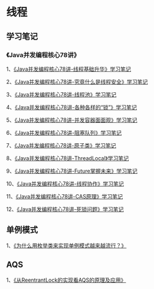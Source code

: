 # 线程

## 学习笔记

### 《Java并发编程核心78讲》

1、[《Java并发编程核心78讲-线程基础升华》学习笔记](/notes/Java/Thread/Java并发编程核心78讲/01)

2、[《Java并发编程核心78讲-究竟什么是线程安全》学习笔记](/notes/Java/Thread/Java并发编程核心78讲/02)

3、[《Java并发编程核心78讲-线程池》学习笔记](/notes/Java/Thread/Java并发编程核心78讲/03)

4、[《Java并发编程核心78讲-各种各样的“锁”》学习笔记](/notes/Java/Thread/Java并发编程核心78讲/04)

5、[《Java并发编程核心78讲-并发容器面面观》学习笔记](/notes/Java/Thread/Java并发编程核心78讲/05)

6、[《Java并发编程核心78讲-阻塞队列》学习笔记](/notes/Java/Thread/Java并发编程核心78讲/06)

7、[《Java并发编程核心78讲-原子类》学习笔记](/notes/Java/Thread/Java并发编程核心78讲/07)

8、[《Java并发编程核心78讲-ThreadLocal》学习笔记](/notes/Java/Thread/Java并发编程核心78讲/08)

9、[《Java并发编程核心78讲-Future掌握未来》学习笔记](/notes/Java/Thread/Java并发编程核心78讲/09)

10、[《Java并发编程核心78讲-线程协作》学习笔记](/notes/Java/Thread/Java并发编程核心78讲/10)

11、[《Java并发编程核心78讲-CAS原理》学习笔记](/notes/Java/Thread/Java并发编程核心78讲/11)

12、[《Java并发编程核心78讲-死锁问题》学习笔记](/notes/Java/Thread/Java并发编程核心78讲/12)

## 单例模式

1、[《为什么用枚举类来实现单例模式越来越流行？》](/notes/Java/Thread/单例模式/01)

## AQS

1、[《从ReentrantLock的实现看AQS的原理及应用》](/notes/Java/Thread/AQS/01)